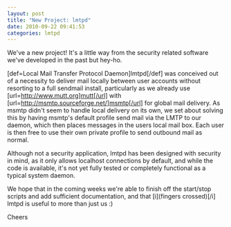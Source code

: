 ```yaml
---
layout: post
title: "New Project: lmtpd"
date: 2010-09-22 09:41:53
categories: lmtpd
---
```

We've a new project!  It's a little way from the security related software we've developed in the past but hey-ho.

[def=Local Mail Transfer Protocol Daemon]lmtpd[/def] was conceived out of a necessity to deliver mail locally between user accounts without resorting to a full sendmail install, particularly as we already use [url=http://www.mutt.org]mutt[/url] with [url=http://msmtp.sourceforge.net/]msmtp[/url] for global mail delivery.  As msmtp didn't seem to handle local delivery on its own, we set about solving this by having msmtp's default profile send mail via the LMTP to our daemon, which then places messages in the users local mail box.  Each user is then free to use their own private profile to send outbound mail as normal.

Although not a security application, lmtpd has been designed with security in mind, as it only allows localhost connections by default, and while the code is available, it's not yet fully tested or completely functional as a typical system daemon.

We hope that in the coming weeks we're able to finish off the start/stop scripts and add sufficient documentation, and that [i](fingers crossed)[/i] lmtpd is useful to more than just us :)

Cheers
